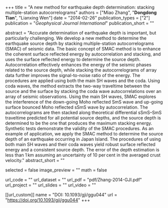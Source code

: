 +++
title = "A new method for earthquake depth determination: stacking multiple-station autocorrelograms"
authors = ["Miao Zhang", "**Dongdong Tian**", "Lianxing Wen"]
date = "2014-02-26"
publication_types = ["2"]
publication = "*Geophysical Journal International*"
publication_short = ""

abstract = "Accurate determination of earthquake depth is important, but particularly challenging. We develop a new method to determine the earthquake source depth by stacking multiple-station autocorrelograms (SMAC) of seismic data. The basic concept of SMAC method is to enhance the coherent surface reflected energy by autocorrelation and stacking, and uses the surface reflected energy to determine the source depth. Autocorrelation effectively enhances the energy of the seismic phases related to the source depth, while stacking the autocorrelograms of array data further improves the signal-to-noise ratio of the energy. The procedures are applied using both the main SH waves and the coda. Using coda waves, the method extracts the two-way traveltime between the source and the surface by stacking the coda wave autocorrelations over an array of seismic observations. Using the main SH waves, SMAC explores the interference of the down-going Moho reflected SmS wave and up-going surface bounced Moho reflected sSmS wave by autocorrelation. The autocorrelograms are then stacked along theoretical differential sSmS–SmS traveltime predicted for all potential source depths, and the source depth is determined to be the one that produces the maximum stacking energy. Synthetic tests demonstrate the validity of the SMAC procedures. As an example of application, we apply the SMAC method to determine the source depth of an earthquake occurring in Japan Island. The procedures of using both main SH waves and their coda waves yield robust surface reflected energy and a consistent source depth. The error of the depth estimation is less than 1 km assuming an uncertainty of 10 per cent in the averaged crust velocity."
abstract_short = ""

selected = false
image_preview = ""
math = false

url_code = ""
url_dataset = ""
url_pdf = "pdf/Zhang-2014-GJI.pdf"
url_project = ""
url_slides = ""
url_video = ""

[[url_custom]]
name = "DOI: 10.1093/gji/ggu044"
url = "https://doi.org/10.1093/gji/ggu044"
+++
